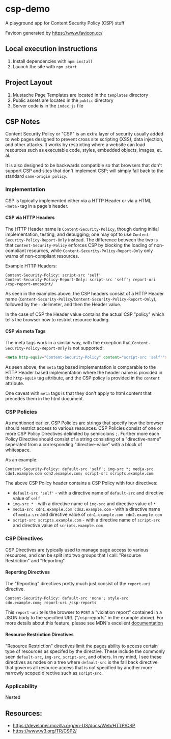 # csp-demo
A playground app for Content Security Policy (CSP) stuff

Favicon generated by https://www.favicon.cc/

## Local execution instructions
 1. Install dependencies with `npm install`
 2. Launch the site with `npm start`
 
## Project Layout
 1. Mustache Page Templates are located in the `templates` directory
 2. Public assets are located in the `public` directory
 3. Server code is in the `index.js` file
 
## CSP Notes

Content Security Policy or "CSP" is an extra layer of security usually added to web pages 
designed to prevent cross site scripting (XSS), data injection, and other attacks.
It works by restricting where a website can load resources such as executable code, styles,
embedded objects, images, et. al.

It is also designed to be backwards compatible so that browsers that don't support CSP and 
sites that don't implement CSP; will simply fall back to the standard `same-origin policy`.

### Implementation
CSP is typically implemented either via a HTTP Header or via a HTML `<meta>` tag in a page's header.

#### CSP via HTTP Headers
The HTTP Header name is `Content-Security-Policy`, though during initial implementation, testing, and debugging;
one may opt to use `Content-Security-Policy-Report-Only` instead. The difference between the two is that 
`Content-Security-Policy` enforces CSP by blocking the loading of non-compliant resources, while 
`Content-Security-Policy-Report-Only` only warns of non-compliant resources.

Example HTTP Headers:
```http
Content-Security-Policy: script-src 'self'
Content-Security-Policy-Report-Only: script-src 'self'; report-uri /csp-report-endpoint/
```

As seen in the examples above, the CSP headers consist of a HTTP Header name (`Content-Security-Policy`/`Content-Security-Policy-Report-Only`),
followed by the `:` delimeter, and then the Header value.

In the case of CSP the Header value contains the actual CSP "policy" which tells the browser how to restrict resource loading.

#### CSP via meta Tags
The meta tags work in a similar way, with the exception that `Content-Security-Policy-Report-Only` is 
not supported:

```html
<meta http-equiv="Content-Security-Policy" content="script-src 'self'">
```

As seen above, the `meta` tag based implementation is comparable to the HTTP Header based implementation where
the header name is provided in the `http-equiv` tag attribute, and the CSP policy is provided in the `content`
attribute.

One caveat with `meta` tags is that they don't apply to html content that precedes them in the html document.

### CSP Policies
As mentioned earlier, CSP Policies are strings that specify how the browser should restrict access to various resources.
CSP Policies consist of one or more CSP Policy Directives delimited by semicolons `;`.
Further more each Policy Directive should consist of a string consisting of a "directive-name" seperated from a corresponding 
"directive-value" with a block of whitespace.

As an example:
```
Content-Security-Policy: default-src 'self'; img-src *; media-src cdn1.example.com cdn2.example.com; script-src scripts.example.com
```
The above CSP Policy header contains a CSP Policy with four directives:
 - `default-src 'self'` - with a directive name of `default-src` and directive value of `self`
 - `img-src *` - with a directive name of `img-src` and directive value of `*`
 - `media-src cdn1.example.com cdn2.example.com` - with a directive name of `media-src` and directive value of `cdn1.example.com cdn2.example.com`
 - `script-src scripts.example.com` - with a directive name of `script-src` and directive value of `scripts.example.com`

### CSP Directives
CSP Directives are typically used to manage page access to various resources, and can be split into two groups that I call:
"Resource Restriction" and "Reporting".

#### Reporting Directives
The "Reporting" directives pretty much just consist of the `report-uri` directive.
```
Content-Security-Policy: default-src 'none'; style-src cdn.example.com; report-uri /csp-reports
```
This `report-uri` tells the browser to `POST` a "violation report" contained in a JSON body to the specified URL ("/csp-reports" in the example above). For more details about this feature, please see MDN's excellent [documentation](https://developer.mozilla.org/en-US/docs/Web/HTTP/CSP#enabling_reporting)

#### Resource Restriction Directives
"Resource Restriction" directives limit the pages ability to access certain type of resources as specifed by the directive.
These include the commonly seen `default-src`, `img-src`, `script-src`, and others.
In my mind, I see these directives as nodes on a tree where `default-src` is the fall back directive that governs all resource access that is not
specified by another more narrowly scoped directive such as `script-src`.


### Applicability
Nested

## Resources:
 - https://developer.mozilla.org/en-US/docs/Web/HTTP/CSP
 - https://www.w3.org/TR/CSP2/
